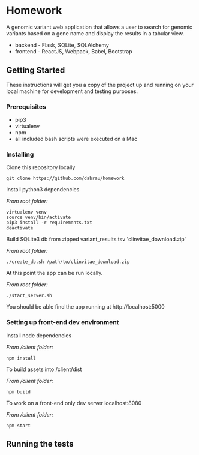 # Homework

A genomic variant web application that allows a user to search for genomic variants based on a gene name and display the results in a tabular view.
- backend - Flask, SQLite, SQLAlchemy
- frontend - ReactJS, Webpack, Babel, Bootstrap

## Getting Started

These instructions will get you a copy of the project up and running on your local machine for development and testing purposes.

### Prerequisites

- pip3
- virtualenv
- npm
- all included bash scripts were executed on a Mac

### Installing

Clone this repository locally

```
git clone https://github.com/dabrau/homework
```


Install python3 dependencies

*From root folder:*
```
virtualenv venv
source venv/bin/activate
pip3 install -r requirements.txt
deactivate
```


Build SQLite3 db from zipped variant_results.tsv 'clinvitae_download.zip'

*From root folder:*
```
./create_db.sh /path/to/clinvitae_download.zip
```


At this point the app can be run locally.

*From root folder:*
```
./start_server.sh
```
You should be able find the app running at http://localhost:5000



### Setting up front-end dev environment

Install node dependencies

*From /client folder:*
```
npm install
```

To build assets into /client/dist

*From /client folder:*
```
npm build
```

To work on a front-end only dev server localhost:8080

*From /client folder:*
```
npm start
```


## Running the tests


